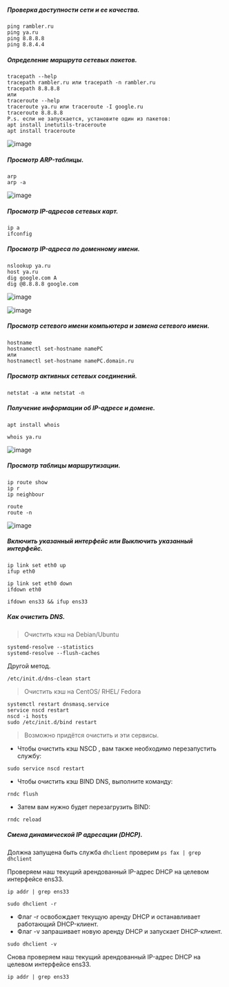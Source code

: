 ##### Проверка доступности сети и ее качества.

```
ping rambler.ru
ping ya.ru
ping 8.8.8.8
ping 8.8.4.4

```

##### Определение маршрута сетевых пакетов.

```
tracepath --help
tracepath rambler.ru или tracepath -n rambler.ru
tracepath 8.8.8.8
или          
traceroute --help
traceroute ya.ru или traceroute -I google.ru
traceroute 8.8.8.8
P.s. если не запускается, установите один из пакетов:
apt install inetutils-traceroute 
apt install traceroute 
```
![image](https://github.com/tvgVita69/Linux_begin/assets/98489171/b06c72ae-650c-43af-a3f1-7502f496d76b)

##### Просмотр ARP-таблицы.

```
arp
arp -a
```
![image](https://github.com/tvgVita69/Linux_begin/assets/98489171/26ef8076-d0f8-4f7e-8793-ec929a025f70)

##### Просмотр IP-адресов сетевых карт.

```
ip a
ifconfig
```

##### Просмотр IP-адреса по доменному имени.

```
nslookup ya.ru
host ya.ru
dig google.com A
dig @8.8.8.8 google.com
```
![image](https://github.com/tvgVita69/Linux_begin/assets/98489171/1062daed-6460-4224-98a9-1091a8546fce)

![image](https://github.com/tvgVita69/Linux_begin/assets/98489171/e29ae08f-101d-4409-9db8-048fadf5110d)

##### Просмотр сетевого имени компьютера и замена сетевого имени.

```
hostname
hostnamectl set-hostname namePC
или
hostnamectl set-hostname namePC.domain.ru
```

##### Просмотр активных сетевых соединений.

```
netstat -a или netstat -n
```
##### Получение информации об IP-адресе и домене.

```
apt install whois

whois ya.ru
```

![image](https://github.com/tvgVita69/Linux_begin/assets/98489171/3f451df5-8a00-419c-a1a2-5a330e7951b2)

##### Просмотр таблицы маршрутизации.

```
ip route show
ip r
ip neighbour

route
route -n
```

![image](https://github.com/tvgVita69/Linux_begin/assets/98489171/01ea41a1-4760-40fb-bb1a-4aa2f472d7e8)

##### Включить указанный интерфейс или 	Выключить указанный интерфейс.

```
ip link set eth0 up
ifup eth0

ip link set eth0 down
ifdown eth0

ifdown ens33 && ifup ens33
```

##### Как очистить DNS.

> Очистить кэш на Debian/Ubuntu

```
systemd-resolve --statistics
systemd-resolve --flush-caches
```

Другой метод.

```
/etc/init.d/dns-clean start
```

> Очистить кэш на CentOS/ RHEL/ Fedora

```
systemctl restart dnsmasq.service
service nscd restart
nscd -i hosts
sudo /etc/init.d/bind restart
```
> Возможно придётся очистить и эти сервисы.
  - Чтобы очистить кэш NSCD , вам также необходимо перезапустить службу:

```
sudo service nscd restart
```

  - Чтобы очистить кэш BIND DNS, выполните команду:
     
```
rndc flush
```

  - Затем вам нужно будет перезагрузить BIND:
   
```
rndc reload
```

##### Смена динамической IP адресации (DHCP).

Должна запущена быть служба ``dhclient`` проверим  ``ps fax | grep dhclient``

Проверяем наш текущий арендованный IP-адрес DHCP на целевом интерфейсе ens33.

```
ip addr | grep ens33
```

```
sudo dhclient -r
```

- Флаг -r освобождает текущую аренду DHCP и останавливает работающий DHCP-клиент.
- Флаг -v запрашивает новую аренду DHCP и запускает DHCP-клиент.

```
sudo dhclient -v
```

Снова проверяем наш текущий арендованный IP-адрес DHCP на целевом интерфейсе ens33.

```
ip addr | grep ens33
```











